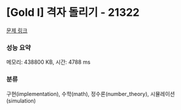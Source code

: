 # [Gold I] 격자 돌리기 - 21322 

[문제 링크](https://www.acmicpc.net/problem/21322) 

### 성능 요약

메모리: 438800 KB, 시간: 4788 ms

### 분류

구현(implementation), 수학(math), 정수론(number_theory), 시뮬레이션(simulation)

